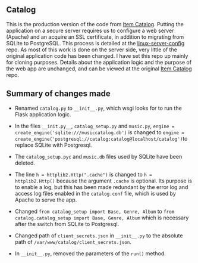 ## Catalog
This is the production version of the code from [Item Catalog](https://github.com/pekerow/item-catalog). Putting the application on a secure server requires us to configure a web server (Apache) and an acquire an SSL certificate, in addition to migrating from SQLite to PostgreSQL. This process is detailed at the [linux-server-config](https://github.com/pekerow/linux-server-config) repo. As most of this work is done on the server side, very little of the original application code has been changed. I have set this repo up mainly for cloning purposes. Details about the application logic and the purpose of the web app are unchanged, and can be viewed at the original [Item Catalog](https://github.com/pekerow/item-catalog) repo.


## Summary of changes made
* Renamed ``catalog.py`` to ``__init__.py``, which wsgi looks for to run the Flask application logic.</p>

* In the files ``__init.py__``, ``catalog_setup.py`` and ``music.py``, ``engine = create_engine('sqlite:///musiccatalog.db')`` is changed to ``engine = create_engine('postgresql://catalog:catalog@localhost/catalog')``to replace SQLite with Postgresql. 

* The ``catalog_setup.pyc`` and ``music.db`` files used by SQLite have been deleted.

* The line ``h = httplib2.Http(".cache")`` is changed to ``h = httplib2.Http()`` because the argument ``.cache`` is optional. Its purpose is to enable a log, but this has been made redundant by the error log and access log files enabled in the ``catalog.conf`` file, which is used by Apache to serve the app.

* Changed ``from catalog_setup import Base, Genre, Album`` to ``from catalog.catalog_setup import Base, Genre, Album`` which is necessary after the switch from SQLite to Postgresql.

* Changed path of ``client_secrets.json`` in ``__init__.py`` to the absolute path of ``/var/www/catalog/client_secrets.json``.

* In ``__init__.py``, removed the parameters of the ``run()`` method.
